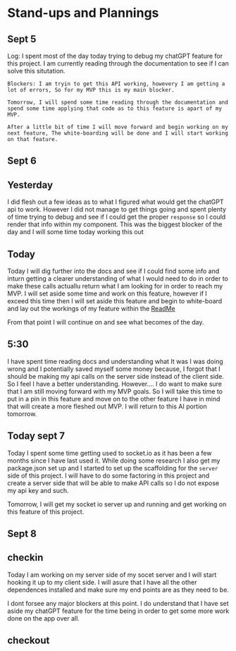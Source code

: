 # Stand-ups and Plannings

## Sept 5

   Log: I spent most of the day today trying to debug my chatGPT feature for this project. I am currently reading through the documentation to see if I can solve this situtation.

    Blockers: I am tryin to get this API working, howevery I am getting a lot of errors, So for my MVP this is my main blocker. 

    Tomorrow, I will spend some time reading through the documentation and spend some time applying that code as to this feature is apart of my MVP.

    After a little bit of time I will move forward and begin working on my next feature, The white-boarding will be done and I will start working on that feature. 

## Sept 6

## Yesterday

I did flesh out a few ideas as to what I figured what would get the chatGPT api to work. However I did not manage to get things going and spent plenty of time trying to debug and see if I could get the proper `response` so I could render that info within my component. This was the biggest blocker of the day and I will some time today working this out

## Today

Today I will dig further into the docs and see if I could find some info and inturn getting a clearer understanding of what I would need to do in order to make these calls actuallu return what I am looking for in order to reach my MVP. I will set aside some time and work on this feature, however if I exceed this time then I will set aside this feature and begin to white-board and lay out the workings of my feature within the [ReadMe](/README.md)

From that point I will continue on and see what becomes of the day.

## 5:30

I have spent time reading docs and understanding what It was I was doing wrong and I potentially saved myself some money because, I forgot that I should be making my api calls on the server side instead of the client side. So I feel I have a better understanding. However.... I do want to make sure that I am still moving forward with my MVP goals. So I will take this time to put in a pin in this feature and move on to the other feature I have in mind that will create a more fleshed out MVP. I will return to this AI portion tomorrow.

## Today sept 7

Today I spent some time getting used to socket.io as it has been a few months since I have last used it. While doing some research I also get my package.json set up and I started to set up the scaffolding for the `server` side of this project. I will have to do some factoring in this project and create a server side that will be able to make API calls so I do not expose my api key and such.

Tomorrow, I will get my socket io server up and running and get working on this feature of this project.

## Sept 8

## checkin

Today I am working on my server side of my socet server and I will start hooking it up to my client side. I will asure that I have all the other dependences installed and make sure my end points are as they need to be.

I dont forsee any major blockers at this point. I do understand that I have set aside my chatGPT feature for the time being in order to get some more work done on the app over all.

## checkout